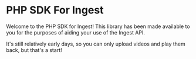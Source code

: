 # PHP SDK For Ingest

Welcome to the PHP SDK for Ingest! This library has been made available to you for the purposes of aiding your use of the Ingest API.

It's still relatively early days, so you can only upload videos and play them back, but that's a start!
